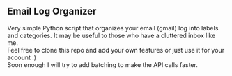 ## Email Log Organizer 

Very simple Python script that organizes your email (gmail) log into labels and categories. It may be useful to those who have a cluttered inbox like me.
<br>
Feel free to clone this repo and add your own features or just use it for your account :)
<br>
Soon enough I will try to add batching to make the API calls faster.